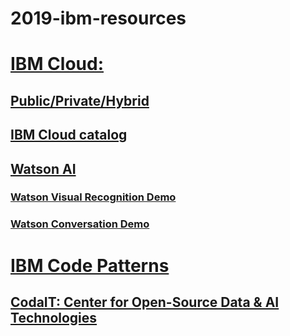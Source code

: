 # 2019-ibm-resources

# [IBM Cloud:](https://cloud.ibm.com)

## [Public/Private/Hybrid](https://www.ibm.com/cloud/hybrid)

## [IBM Cloud catalog](https://cloud.ibm.com/catalog)

## [Watson AI](https://cloud.ibm.com/catalog?category=ai)

### [Watson Visual Recognition Demo](https://www.ibm.com/watson/services/visual-recognition/demo/#demo) 

### [Watson Conversation Demo](https://conversation-demo.ng.bluemix.net)

# [IBM Code Patterns](https://developer.ibm.com/patterns/category/python/)

## [CodaIT: Center for Open-Source Data & AI Technologies](https://developer.ibm.com/code/open/centers/codait/)
    
